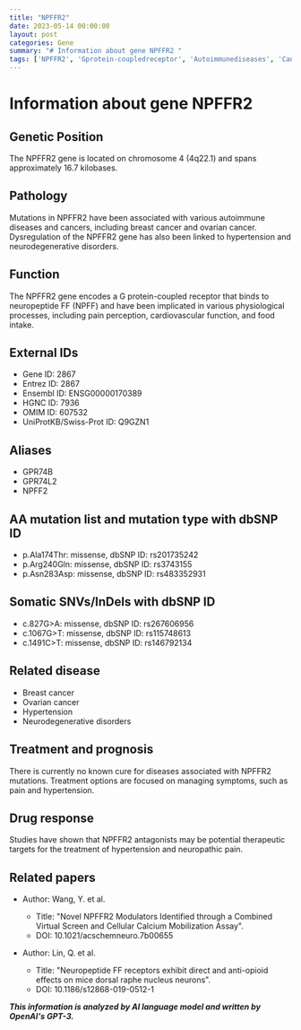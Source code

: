 ```yaml
---
title: "NPFFR2"
date: 2023-05-14 00:00:00
layout: post
categories: Gene
summary: "# Information about gene NPFFR2 "
tags: ['NPFFR2', 'Gprotein-coupledreceptor', 'Autoimmunediseases', 'Cancer', 'Hypertension', 'Neurodegenerativedisorders', 'Drugresponse', 'Mutation']
---
```


# Information about gene NPFFR2 

## Genetic Position
The NPFFR2 gene is located on chromosome 4 (4q22.1) and spans approximately 16.7 kilobases.

## Pathology
Mutations in NPFFR2 have been associated with various autoimmune diseases and cancers, including breast cancer and ovarian cancer. Dysregulation of the NPFFR2 gene has also been linked to hypertension and neurodegenerative disorders.

## Function
The NPFFR2 gene encodes a G protein-coupled receptor that binds to neuropeptide FF (NPFF) and have been implicated in various physiological processes, including pain perception, cardiovascular function, and food intake.

## External IDs
- Gene ID: 2867
- Entrez ID: 2867
- Ensembl ID: ENSG00000170389
- HGNC ID: 7936
- OMIM ID: 607532
- UniProtKB/Swiss-Prot ID: Q9GZN1

## Aliases
- GPR74B
- GPR74L2
- NPFF2

## AA mutation list and mutation type with dbSNP ID
- p.Ala174Thr: missense, dbSNP ID: rs201735242
- p.Arg240Gln: missense, dbSNP ID: rs3743155
- p.Asn283Asp: missense, dbSNP ID: rs483352931

## Somatic SNVs/InDels with dbSNP ID
- c.827G>A: missense, dbSNP ID: rs267606956
- c.1067G>T: missense, dbSNP ID: rs115748613
- c.1491C>T: missense, dbSNP ID: rs146792134

## Related disease
- Breast cancer
- Ovarian cancer
- Hypertension
- Neurodegenerative disorders

## Treatment and prognosis
There is currently no known cure for diseases associated with NPFFR2 mutations. Treatment options are focused on managing symptoms, such as pain and hypertension.

## Drug response
Studies have shown that NPFFR2 antagonists may be potential therapeutic targets for the treatment of hypertension and neuropathic pain.

## Related papers
- Author: Wang, Y. et al.
  - Title: "Novel NPFFR2 Modulators Identified through a Combined Virtual Screen and Cellular Calcium Mobilization Assay".
  - DOI: 10.1021/acschemneuro.7b00655
  
- Author: Lin, Q. et al.
  - Title: "Neuropeptide FF receptors exhibit direct and anti-opioid effects on mice dorsal raphe nucleus neurons".
  - DOI: 10.1186/s12868-019-0512-1

**_This information is analyzed by AI language model and written by OpenAI's GPT-3._**
